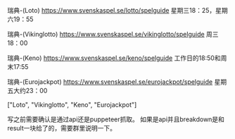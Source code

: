 瑞典-(Loto)
https://www.svenskaspel.se/lotto/spelguide
星期三18：25，星期六19：55

瑞典-(Vikinglotto)
https://www.svenskaspel.se/vikinglotto/spelguide
周三18：00

瑞典-(Keno)
https://www.svenskaspel.se/keno/spelguide
工作日的18:50和周末17:55

瑞典-(Eurojackpot)
https://www.svenskaspel.se/eurojackpot/spelguide
星期五大约23：00

["Loto", "Vikinglotto", "Keno", "Eurojackpot"]


写之前需要确认是通过api还是puppeteer抓取。
如果是api并且breakdown是和result一块给了的，需要群里说明一下。
